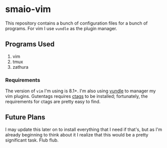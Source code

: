 # smaio-vim

This repository contains a bunch of configuration files for a bunch of
programs. For vim I use `vundle` as the plugin manager.

## Programs Used

1. vim
2. tmux
3. zathura

### Requirements

The version of `vim` I'm using is 8.1+. I'm also using [vundle](vundle) to
manager my vim plugins. Gutentags requires [ctags](ctags) to be installed;
fortunately, the requirements for ctags are pretty easy to find.

## Future Plans

I may update this later on to install everything that I need if that's, but as
I'm already beginning to think about it I realize that this would be a pretty
significant task. Flub flub.

[ctags]:  https://ctags.io/
[vundle]: https://github.com/VundleVim/Vundle.vim

